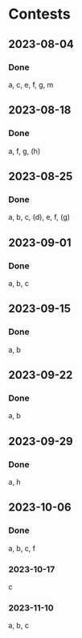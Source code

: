 # Contests
## 2023-08-04
### Done
a, c, e, f, g, m
## 2023-08-18
### Done
a, f, g, (h)
## 2023-08-25
### Done
a, b, c, (d), e, f, (g)
## 2023-09-01
### Done
a, b, c
## 2023-09-15
### Done
a, b
## 2023-09-22
### Done
a, b
## 2023-09-29
### Done
a, h
## 2023-10-06
### Done
a, b, c, f
### 2023-10-17
c
### 2023-11-10
a, b, c
